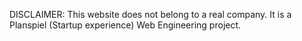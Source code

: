 DISCLAIMER:
This website does not belong to a real company. It is a Planspiel (Startup experience) Web Engineering project.
